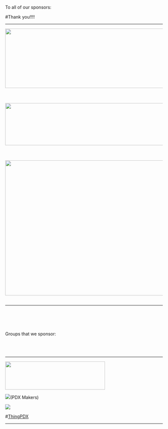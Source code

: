 To all of our sponsors:  

#Thank you!!!! 
***  
 
<a href="https://www.microsoft.com/en-us/"><img src="http://www.rcsglobal.com/wp-content/uploads/2015/02/Microsoft-Logo.jpg" align="middle" height="190" width="640" ></a>  
<br><br>

<a href="http://www.hakko.com"><img src="http://www.hakko.com.sg/wp-content/themes/hakko/img/logo.jpg" align="middle" height="135" width="640" ></a>  
<br><br>

<a href="http://www.jaguarlandrover.com/gl/en/"><img src="https://encrypted-tbn1.gstatic.com/images?q=tbn:ANd9GcQeFFUk0BKhqo6WFu9Fdq3aG00eYqmXDC-RgZscEjMrbfAWy_ppxg" align="middle" height="432" width="640"></a>
<br><br>
***  
<br><br><br><br>
Groups that we sponsor:
<br><br><br><br> 

***  
<a href="http://www.hardwaremassive.com"><img src="https://hardwaremassive.com/sites/default/files/site_branding/header_logo/hardwaremassive_header_logo.svg" height="90" width="319"></a>  

<a href="http://www.pdxmakers.com"><img src="http://www.pdxmakers.com/images/pdxmakersLogo_header_short.png"></a>(PDX Makers)  

<a href="http://www.pdxmakerweek.com"><img src="http://photos1.meetupstatic.com/photos/event/5/4/7/f/600_453441631.jpeg"></a>  
 


#[ThingPDX](http://www.meetup.com/ThingPDX/)  

***
